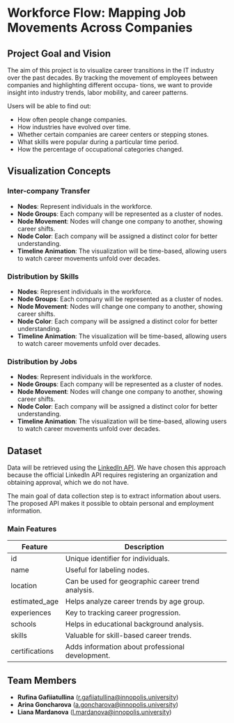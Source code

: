 # Workforce Flow: Mapping Job Movements Across Companies

## Project Goal and Vision
The aim of this project is to visualize career transitions in the IT industry over the past decades. By tracking the movement of employees between companies and highlighting different occupa- tions, we want to provide insight into industry trends, labor mobility, and career patterns.

Users will be able to find out:
- How often people change companies.
- How industries have evolved over time. 
- Whether certain companies are career centers or stepping stones.
- What skills were popular during a particular time period.
- How the percentage of occupational categories changed.

## Visualization Concepts
### Inter-company Transfer
- **Nodes**: Represent individuals in the workforce.
- **Node Groups**: Each company will be represented as a cluster of nodes.
- **Node Movement**: Nodes will change one company to another, showing career shifts.
- **Node Color**: Each company will be assigned a distinct color for better understanding.
- **Timeline Animation**: The visualization will be time-based, allowing users to watch career movements unfold over decades.

### Distribution by Skills
- **Nodes**: Represent individuals in the workforce.
- **Node Groups**: Each company will be represented as a cluster of nodes.
- **Node Movement**: Nodes will change one company to another, showing career shifts.
- **Node Color**: Each company will be assigned a distinct color for better understanding.
- **Timeline Animation**: The visualization will be time-based, allowing users to watch career movements unfold over decades.

### Distribution by Jobs
- **Nodes**: Represent individuals in the workforce.
- **Node Groups**: Each company will be represented as a cluster of nodes.
- **Node Movement**: Nodes will change one company to another, showing career shifts.
- **Node Color**: Each company will be assigned a distinct color for better understanding.
- **Timeline Animation**: The visualization will be time-based, allowing users to watch career movements unfold over decades.

## Dataset
Data will be retrieved using the [LinkedIn API](https://github.com/tomquirk/linkedin-api). We have chosen this approach because the official LinkedIn API requires registering an organization and obtaining approval, which we do not have.

The main goal of data collection step is to extract information about users. The proposed API makes it possible to obtain personal and employment information.

### Main Features
| Feature                     | Description |
|-----------------------------|---------------------------|
| id                          | Unique identifier for individuals. |
| name                        | Useful for labeling nodes. |
| location                    | Can be used for geographic career trend analysis. |
| estimated_age               | Helps analyze career trends by age group. |
| experiences                 | Key to tracking career progression. |
| schools                     | Helps in educational background analysis. |
| skills                      | Valuable for skill-based career trends. |
| certifications              | Adds information about professional development. |

## Team Members
- **Rufina Gafiiatullina** (r.gafiiatullina@innopolis.university)
- **Arina Goncharova** (a.goncharova@innopolis.university)
- **Liana Mardanova** (l.mardanova@innopolis.university)
